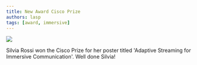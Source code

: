 ```yaml
---
title: New Award Cisco Prize
authors: lasp
tags: [award, immersive]
---
```


![](https://laspucl2016.wpcomstaging.com/wp-content/uploads/2019/08/silviaaward.jpg?w=680)

Silvia Rossi won the Cisco Prize for her poster titled 'Adaptive Streaming for Immersive Communication'. Well done Silvia!
